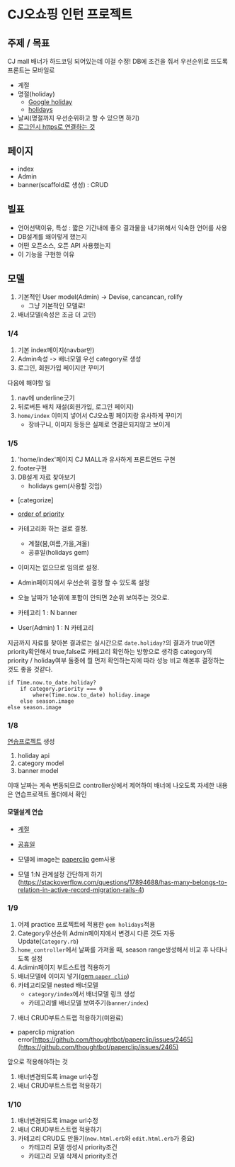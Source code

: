 # CJ오쇼핑 인턴 프로젝트

## 주제 / 목표
CJ mall 배너가 하드코딩 되어있는데 이걸 수정!
DB에 조건을 줘서 우선순위로 뜨도록
프론트는 모바일로

- 계절
- 명절(holiday)
	- [Google holiday](https://github.com/sue445/google_holiday_calendar)
	- [ holidays ](https://github.com/holidays/holidays)
- 날씨(명절까지 우선순위하고 할 수 있으면 하기)
- [로그인시 https로 연결하는 것](https://github.com/plataformatec/devise/wiki/How-To:-Use-SSL-(HTTPS))

## 페이지
- index
- Admin
- banner(scaffold로 생성) : CRUD

## 빌표
- 언어선택이유, 특성 : 짧은 기간내에 좋으 결과물을 내기위해서 익숙한 언어를 사용
- DB설계를 왜이렇게 했는지
- 어떤 오픈소스, 오픈 API 사용했는지
- 이 기능을 구현한 이유


## 모델

1. 기본적인 User model(Admin) -> Devise, cancancan, rolify
	- 그냥 기본적인 모델로!
2. 배너모델(속성은 조금 더 고민)


### 1/4
1. 기본 index페이지(navbar만)
2. Admin속성 -> 배너모델 우선 category로 생성
3. 로그인, 회원가입 페이지만 꾸미기

다음에 해야할 일
1. nav에 underline긋기
2. 뒤로버튼 배치 재설(회원가입, 로그인 페이지)
3. `home/index` 이미지 넣어서 CJ오쇼핑 페이지랑 유사하게 꾸미기
	- 장바구니, 이미지 등등은 실제로 연결은되지않고 보이게

### 1/5
1. 'home/index'페이지 CJ MALL과 유사하게 프론트앤드 구현
2. footer구현
3. DB설계 자료 찾아보기
	- holidays gem(사용할 것임)

- [categorize]
- [order of priority](https://stackoverflow.com/questions/29775500/rails-order-on-columns-values-priority-column)

- 카테고리화 하는 걸로 결정.
	- 계절(봄,여름,가을,겨울)
	- 공휴일(holidays gem)
- 이미지는 없으므로 임의로 설정.
- Admin페이지에서 우선순위 결정 할 수 있도록 설정
- 오늘 날짜가 1순위에 포함이 안되면 2순위 보여주는 것으로.

- 카테고리 1 : N banner
- User(Admin) 1 : N 카테고리

지금까지 자료를 찾아본 결과로는 실시간으로 `date.holiday?`의 결과가 true이면 priority확인해서 true,false로 카테고리 확인하는 방향으로 생각중
category의 priority / holiday여부 둘중에 뭘 먼저 확인하는지에 따라 성능 비교 해본후 결정하는 것도 좋을 것같다.
```
if Time.now.to_date.holiday?
	if category.priority === 0
		where(Time.now.to_date) holiday.image
	else season.image
else season.image
```

### 1/8
[연습프로젝트](https://github.com/dh00023/cj_practice) 생성
1. holiday api
2. category model
3. banner model

이때 날짜는 계속 변동되므로 controller상에서 제어하여 배너에 나오도록
자세한 내용은 연습프로젝트 폴더에서 확인

#### 모델설계 연습
- [계절](https://stackoverflow.com/questions/15414831/ruby-determine-season-fall-winter-spring-or-summer)
- [공휴일](https://github.com/holidays/holidays)


- 모델에 image는 [paperclip](https://github.com/thoughtbot/paperclip) gem사용

- 모델 1:N 관계설정 간단하게 하기(https://stackoverflow.com/questions/17894688/has-many-belongs-to-relation-in-active-record-migration-rails-4)


### 1/9
1. 어제 practice 프로젝트에 적용한 `gem holidays`적용
2. Category우선순위 Admin페이지에서 변경시 다른 것도 자동 Update(`Category.rb`)
3. `home_controller`에서 날짜를 가져올 때, season range생성해서 비교 후 나타나도록 설정
4. Adimin페이지 부트스트랩 적용하기
5. 배너모델에 이미지 넣기([gem `paper clip`](https://github.com/thoughtbot/paperclip))
6. 카테고리모델 nested 배너모델
	- `category/index`에서 배너모델 링크 생성
	- 카테고리별 배너모델 보여주기(`banner/index`)
<!-- 7. 카테고리모델(new, edit) -->
7. 배너 CRUD부트스트랩 적용하기(미완료)

- paperclip migration error[https://github.com/thoughtbot/paperclip/issues/2465](https://github.com/thoughtbot/paperclip/issues/2465)

앞으로 적용해야하는 것
1. 배너변경되도록 image url수정
2. 배너 CRUD부트스트랩 적용하기


### 1/10
1. 배너변경되도록 image url수정
2. 배너 CRUD부트스트랩 적용하기
3. 카테고리 CRUD도 만들기(`new.html.erb`와 `edit.html.erb`가 중요)
	- 카테고리 모델 생성시 priority조건
	- 카테고리 모델 삭제시 priority조건